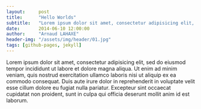 ```yaml
---
layout:     post
title:      "Hello Worlds"
subtitle:   "Lorem ipsum dolor sit amet, consectetur adipisicing elit, sed do eiusmod"
date:       2014-06-10 12:00:00
author:     "Arnaud LAHAXE"
header-img: "/assets/img/header/01.jpg"
tags: [github-pages, jekyll]
---
```


<p>
	Lorem ipsum dolor sit amet, consectetur adipisicing elit, sed do eiusmod
	tempor incididunt ut labore et dolore magna aliqua. Ut enim ad minim veniam,
	quis nostrud exercitation ullamco laboris nisi ut aliquip ex ea commodo
	consequat. Duis aute irure dolor in reprehenderit in voluptate velit esse
	cillum dolore eu fugiat nulla pariatur. Excepteur sint occaecat cupidatat non
	proident, sunt in culpa qui officia deserunt mollit anim id est laborum.
</p>